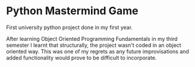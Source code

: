 # Python Mastermind Game
First university python project done in my first year.

After learning Object Oriented Programming Fundamentals in my third semester I learnt that structurally, the project wasn't coded in an object oriented way.
This was one of my regrets as any future improvisations and added functionality would prove to be difficult to incorporate.


